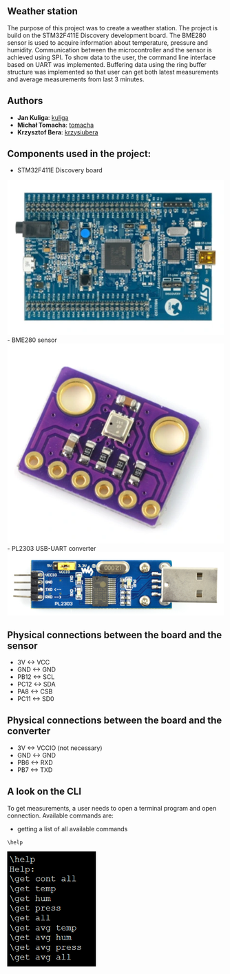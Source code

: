 ## Weather station
The purpose of this project was to create a weather station. The project is build on the STM32F411E Discovery development board. The BME280 sensor is used to acquire information 
about temperature, pressure and humidity. Communication between the microcontroller and the sensor is achieved using SPI. To show data to the user, the command line interface
based on UART was implemented. Buffering data using the ring buffer structure was implemented so that user can get both latest measurements and average measurements from last 3 
minutes. 

## Authors
* **Jan Kuliga**: [kuliga](https://github.com/kuliga)
* **Michał Tomacha**: [tomacha](https://github.com/tomacha)
* **Krzysztof Bera**: [krzysiubera](https://github.com/krzysiubera)

## Components used in the project:
- STM32F411E Discovery board
<img src="images/stm32f4.png" />
- BME280 sensor
<img src="images/bme280.png" />
- PL2303 USB-UART converter
<img src="images/usb_uart_conv.png" />

## Physical connections between the board and the sensor
- 3V <-> VCC
- GND <-> GND
- PB12 <-> SCL
- PC12 <-> SDA
- PA8 <-> CSB
- PC11 <-> SD0

## Physical connections between the board and the converter
- 3V <-> VCCIO (not necessary)
- GND <-> GND
- PB6 <-> RXD
- PB7 <-> TXD

## A look on the CLI
To get measurements, a user needs to open a terminal program and open connection. Available commands are:
- getting a list of all available commands
```
\help
```
<img src="images/help.png" />

